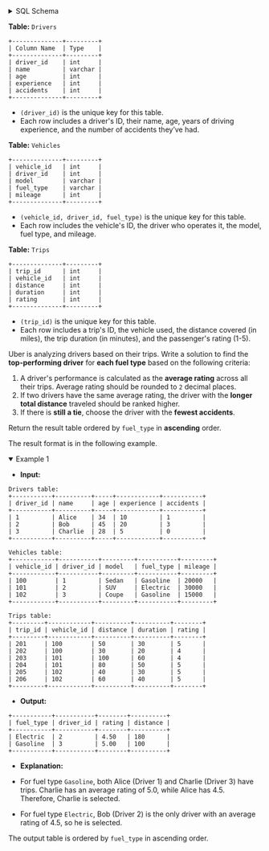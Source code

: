 <details>
<summary> SQL Schema</summary>

```sql
DROP TABLE IF EXISTS Drivers;

CREATE TABLE IF NOT EXISTS
  Drivers (driver_id INT , name VARCHAR(100), age INT, experience INT, accidents INT );

INSERT INTO
  Drivers 
VALUES
  ('1', 'Alice', '34', '10', '1'),
  ('2', 'Bob', '45', '20', '3'),
  ('3', 'Charlie', '28', '5', '0');


DROP TABLE IF EXISTS Vehicles;

CREATE TABLE IF NOT EXISTS
  Vehicles (vehicle_id INT , driver_id INT, model VARCHAR(100), fuel_type VARCHAR(50), mileage INT);

INSERT INTO
  Vehicles 
VALUES
  ('100', '1', 'Sedan', 'Gasoline', '20000'),
  ('101', '2', 'SUV', 'Electric', '30000'),
  ('102', '3', 'Coupe', 'Gasoline', '15000');


DROP TABLE IF EXISTS Trips;

CREATE TABLE IF NOT EXISTS
  Trips (trip_id INT , vehicle_id INT, distance INT, duration INT, rating INT);

INSERT INTO
  Trips 
VALUES
  ('201', '100', '50', '30', '5'),
  ('202', '100', '30', '20', '4'),
  ('203', '101', '100', '60', '4'),
  ('204', '101', '80', '50', '5'),
  ('205', '102', '40', '30', '5'),
  ('206', '102', '60', '40', '5');
```

</details>

**Table:** `Drivers`

```
+--------------+---------+
| Column Name  | Type    |
+--------------+---------+
| driver_id    | int     |
| name         | varchar |
| age          | int     |
| experience   | int     |
| accidents    | int     |
+--------------+---------+
```

- `(driver_id)` is the unique key for this table.
- Each row includes a driver's ID, their name, age, years of driving experience, and the number of accidents they’ve had.

**Table:** `Vehicles`

```
+--------------+---------+
| vehicle_id   | int     |
| driver_id    | int     |
| model        | varchar |
| fuel_type    | varchar |
| mileage      | int     |
+--------------+---------+
```

- `(vehicle_id, driver_id, fuel_type)` is the unique key for this table.
- Each row includes the vehicle's ID, the driver who operates it, the model, fuel type, and mileage.

**Table:** `Trips`

```
+--------------+---------+
| trip_id      | int     |
| vehicle_id   | int     |
| distance     | int     |
| duration     | int     |
| rating       | int     |
+--------------+---------+
```

- `(trip_id)` is the unique key for this table.
- Each row includes a trip's ID, the vehicle used, the distance covered (in miles), the trip duration (in minutes), and the passenger's rating (1-5).

Uber is analyzing drivers based on their trips. Write a solution to find the **top-performing driver** for **each fuel type** based on the following criteria:

1. A driver's performance is calculated as the **average rating** across all their trips. Average rating should be rounded to `2` decimal places.
2. If two drivers have the same average rating, the driver with the **longer total distance** traveled should be ranked higher.
3. If there is **still a tie**, choose the driver with the **fewest accidents**.

Return the result table ordered by `fuel_type` in **ascending** order.

The result format is in the following example.

<details open>
<summary> Example 1</summary>

- **Input:** 

```
Drivers table:
+-----------+----------+-----+------------+-----------+
| driver_id | name     | age | experience | accidents |
+-----------+----------+-----+------------+-----------+
| 1         | Alice    | 34  | 10         | 1         |
| 2         | Bob      | 45  | 20         | 3         |
| 3         | Charlie  | 28  | 5          | 0         |
+-----------+----------+-----+------------+-----------+

Vehicles table:
+------------+-----------+---------+-----------+---------+
| vehicle_id | driver_id | model   | fuel_type | mileage |
+------------+-----------+---------+-----------+---------+
| 100        | 1         | Sedan   | Gasoline  | 20000   |
| 101        | 2         | SUV     | Electric  | 30000   |
| 102        | 3         | Coupe   | Gasoline  | 15000   |
+------------+-----------+---------+-----------+---------+

Trips table:
+---------+------------+----------+----------+--------+
| trip_id | vehicle_id | distance | duration | rating |
+---------+------------+----------+----------+--------+
| 201     | 100        | 50       | 30       | 5      |
| 202     | 100        | 30       | 20       | 4      |
| 203     | 101        | 100      | 60       | 4      |
| 204     | 101        | 80       | 50       | 5      |
| 205     | 102        | 40       | 30       | 5      |
| 206     | 102        | 60       | 40       | 5      |
+---------+------------+----------+----------+--------+
```

- **Output:** 

```
+-----------+-----------+--------+----------+
| fuel_type | driver_id | rating | distance |
+-----------+-----------+--------+----------+
| Electric  | 2         | 4.50   | 180      |
| Gasoline  | 3         | 5.00   | 100      |
+-----------+-----------+--------+----------+
```

- **Explanation:** 

- For fuel type `Gasoline`, both Alice (Driver 1) and Charlie (Driver 3) have trips. Charlie has an average rating of 5.0, while Alice has 4.5. Therefore, Charlie is selected.
- For fuel type `Electric`, Bob (Driver 2) is the only driver with an average rating of 4.5, so he is selected.

The output table is ordered by `fuel_type` in ascending order.

</details>